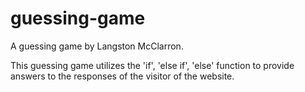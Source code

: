 # guessing-game
A guessing game by Langston McClarron.

This guessing game utilizes the 'if', 'else if', 'else' function to provide answers to the responses of the visitor of the website.
